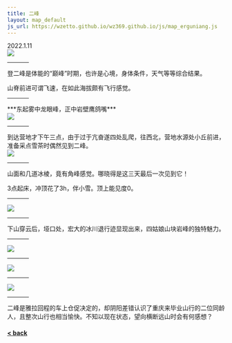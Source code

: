 ```yaml
---
title: 二峰
layout: map_default
js_url: https://wzetto.github.io/wz369.github.io/js/map_erguniang.js
---
```

2022.1.11<br>
<img src="https://drive.google.com/thumbnail?id=11Z1mrgUbd5Q5c1iGo6BZ2B5RKGA_WU_d&sz=w800" />
<hr style="width:50px;text-align:left;margin-left:0">
登二峰是体能的“巅峰”时期，也许是心境，身体条件，天气等等综合结果。

山脊前进可谓飞速，在如此海拔颇有飞行感觉。
<hr style="width:50px;text-align:left;margin-left:0">
***东起雾中龙眼峰，正中岩壁鹰鸽嘴***<br>
<img src="https://drive.google.com/thumbnail?id=11Tux7_ilyied83nTNFtYu0977Safxjlc&sz=w2500" />
<hr style="width:50px;text-align:left;margin-left:0">
到达营地才下午三点，由于过于亢奋遂四处乱爬，往西北，营地水源处小丘前进，准备采点雪茶时偶然见到二峰。<br>
<img src="https://drive.google.com/thumbnail?id=11a_i2ODCDE0jDCxp9f9G7h3TXSeJVv88&sz=w800" />
<hr style="width:50px;text-align:left;margin-left:0">
山面和几道冰棱，竟有角峰感觉。哪晓得是这三天最后一次见到它！

3点起床，冲顶花了3h，伴小雪。顶上能见度0。
<hr style="width:50px;text-align:left;margin-left:0">
<img src="https://drive.google.com/thumbnail?id=11fJWWiyPltkUl8PpULua1Enu2xhqqEJL&sz=w500" />
<hr style="width:50px;text-align:left;margin-left:0">
下山穿云后，垭口处，宏大的冰川退行迹显现出来，四姑娘山块岩峰的独特魅力。
<hr style="width:50px;text-align:left;margin-left:0">
<img src="https://drive.google.com/thumbnail?id=11pKsrlttsXQS7iB2RpU7eT2ka9M26leJ&sz=w800" />
<hr style="width:50px;text-align:left;margin-left:0">
<img src="https://drive.google.com/thumbnail?id=11jOtyyq6SyuSVNm_u-6sdJoZBzr7Fsc6&sz=w800" />
<hr style="width:50px;text-align:left;margin-left:0">
<img src="https://drive.google.com/thumbnail?id=11yCYcATONPcvUC31TTKdT8fbzp1TNE08&sz=w500" />
<hr style="width:50px;text-align:left;margin-left:0">
二峰是雅拉回程的车上仓促决定的，却阴阳差错认识了重庆来毕业山行的二位同龄人，且整次山行也相当愉快。不知以现在状态，望向横断远山时会有何感想？

#### [< back](https://wzetto.github.io/wz369.github.io/yamanobo/yamanobo.html)

